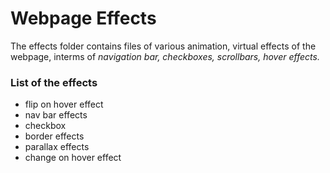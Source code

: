 # Webpage Effects
The effects folder contains files of various animation, virtual effects of the webpage, interms of _navigation bar, checkboxes, scrollbars, hover effects._

### List of the effects
* flip on hover effect
* nav bar effects
* checkbox
* border effects
* parallax effects
* change on hover effect